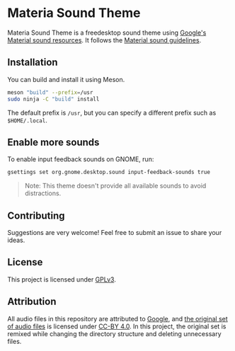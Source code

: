 # Materia Sound Theme

Materia Sound Theme is a freedesktop sound theme using [Google's Material sound resources](https://material.io/design/sound/sound-resources.html).
It follows the [Material sound guidelines](https://material.io/design/sound).

## Installation

You can build and install it using Meson.

```bash
meson "build" --prefix=/usr
sudo ninja -C "build" install
```

The default prefix is `/usr`, but you can specify a different prefix such as `$HOME/.local`.

## Enable more sounds

To enable input feedback sounds on GNOME, run:

```bash
gsettings set org.gnome.desktop.sound input-feedback-sounds true
```

> Note: This theme doesn't provide all available sounds to avoid distractions.

## Contributing

Suggestions are very welcome! Feel free to submit an issue to share your ideas.

## License

This project is licensed under [GPLv3](https://www.gnu.org/licenses/gpl-3.0.html).

## Attribution

All audio files in this repository are attributed to [Google](https://www.google.com/), and [the original set of audio files](https://material.io/design/sound/sound-resources.html) is licensed under [CC-BY 4.0](https://creativecommons.org/licenses/by/4.0/legalcode).
In this project, the original set is remixed while changing the directory structure and deleting unnecessary files.
